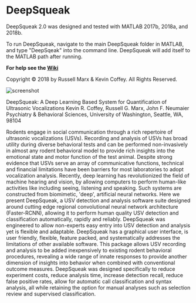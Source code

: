 # DeepSqueak

DeepSqueak 2.0 was designed and tested with MATLAB 2017b, 2018a, and 2018b.

To run DeepSqueak, navigate to the main DeepSqueak folder in MATLAB, and type "DeepSqeak" into the command line. 
DeepSqueak will add itself to the MATLAB path after running.

**For help see the [Wiki](https://github.com/DrCoffey/DeepSqueak/wiki)**

Copyright © 2018 by Russell Marx & Kevin Coffey. All Rights Reserved. 

![screenshot](https://user-images.githubusercontent.com/39605011/40864034-f4f10e60-65a6-11e8-86ef-841aae1713aa.PNG)

DeepSqueak: A Deep Learning Based System for Quantification of Ultrasonic Vocalizations
Kevin R. Coffey, Russell G. Marx, John F. Neumaier
Psychiatry & Behavioral Sciences, University of Washington, Seattle, WA, 98104

Rodents engage in social communication through a rich repertoire of ultrasonic vocalizations (USVs). Recording and analysis of USVs has broad utility during diverse behavioral tests and can be performed non-invasively in almost any rodent behavioral model to provide rich insights into the emotional state and motor function of the test animal.  Despite strong evidence that USVs serve an array of communicative functions, technical and financial limitations have been barriers for most laboratories to adopt vocalization analysis. Recently, deep learning has revolutionized the field of machine hearing and vision, by allowing computers to perform human-like activities like including seeing, listening and speaking. Such systems are constructed from biomimetic, 'deep', artificial neural networks. Here we present DeepSqueak, a USV detection and analysis software suite designed around cutting edge regional convolutional neural network architecture (Faster-RCNN), allowing it to perform human quality USV detection and classification automatically, rapidly and reliably. DeepSqueak was engineered to allow non-experts easy entry into USV detection and analysis yet is flexible and adaptable. DeepSqueak has a graphical user interface, is user friendly, flexible, feature packed, and systematically addresses the limitations of other available software. This package allows USV recording and analysis to be added inexpensively to existing rodent behavioral procedures, revealing a wide range of innate responses to provide another dimension of insights into behavior when combined with conventional outcome measures. DeepSqueak was designed specifically to reduce experiment costs, reduce analysis time, increase detection recall, reduce false positive rates, allow for automatic call classification and syntax analysis, all while retaining the option for manual analyses such as selection review and supervised classification.
